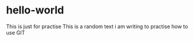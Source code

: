 # hello-world
This is just for practise
This is a random text i am writing to practise how to use GIT
